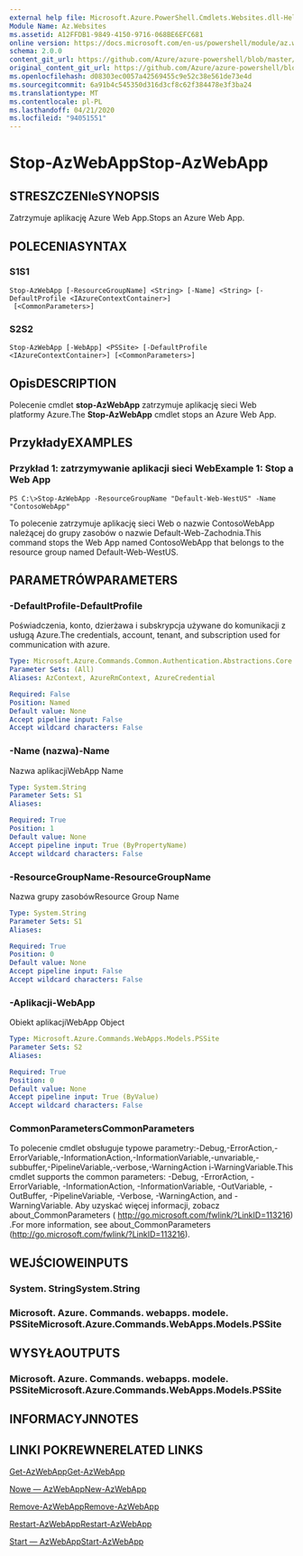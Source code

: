 ```yaml
---
external help file: Microsoft.Azure.PowerShell.Cmdlets.Websites.dll-Help.xml
Module Name: Az.Websites
ms.assetid: A12FFDB1-9849-4150-9716-068BE6EFC681
online version: https://docs.microsoft.com/en-us/powershell/module/az.websites/stop-azwebapp
schema: 2.0.0
content_git_url: https://github.com/Azure/azure-powershell/blob/master/src/Websites/Websites/help/Stop-AzWebApp.md
original_content_git_url: https://github.com/Azure/azure-powershell/blob/master/src/Websites/Websites/help/Stop-AzWebApp.md
ms.openlocfilehash: d08303ec0057a42569455c9e52c38e561de73e4d
ms.sourcegitcommit: 6a91b4c545350d316d3cf8c62f384478e3f3ba24
ms.translationtype: MT
ms.contentlocale: pl-PL
ms.lasthandoff: 04/21/2020
ms.locfileid: "94051551"
---
```

# <span data-ttu-id="b5c09-101">Stop-AzWebApp</span><span class="sxs-lookup"><span data-stu-id="b5c09-101">Stop-AzWebApp</span></span>

## <span data-ttu-id="b5c09-102">STRESZCZENIe</span><span class="sxs-lookup"><span data-stu-id="b5c09-102">SYNOPSIS</span></span>
<span data-ttu-id="b5c09-103">Zatrzymuje aplikację Azure Web App.</span><span class="sxs-lookup"><span data-stu-id="b5c09-103">Stops an Azure Web App.</span></span>

## <span data-ttu-id="b5c09-104">POLECENIA</span><span class="sxs-lookup"><span data-stu-id="b5c09-104">SYNTAX</span></span>

### <span data-ttu-id="b5c09-105">S1</span><span class="sxs-lookup"><span data-stu-id="b5c09-105">S1</span></span>
```
Stop-AzWebApp [-ResourceGroupName] <String> [-Name] <String> [-DefaultProfile <IAzureContextContainer>]
 [<CommonParameters>]
```

### <span data-ttu-id="b5c09-106">S2</span><span class="sxs-lookup"><span data-stu-id="b5c09-106">S2</span></span>
```
Stop-AzWebApp [-WebApp] <PSSite> [-DefaultProfile <IAzureContextContainer>] [<CommonParameters>]
```

## <span data-ttu-id="b5c09-107">Opis</span><span class="sxs-lookup"><span data-stu-id="b5c09-107">DESCRIPTION</span></span>
<span data-ttu-id="b5c09-108">Polecenie cmdlet **stop-AzWebApp** zatrzymuje aplikację sieci Web platformy Azure.</span><span class="sxs-lookup"><span data-stu-id="b5c09-108">The **Stop-AzWebApp** cmdlet stops an Azure Web App.</span></span>

## <span data-ttu-id="b5c09-109">Przykłady</span><span class="sxs-lookup"><span data-stu-id="b5c09-109">EXAMPLES</span></span>

### <span data-ttu-id="b5c09-110">Przykład 1: zatrzymywanie aplikacji sieci Web</span><span class="sxs-lookup"><span data-stu-id="b5c09-110">Example 1: Stop a Web App</span></span>
```
PS C:\>Stop-AzWebApp -ResourceGroupName "Default-Web-WestUS" -Name "ContosoWebApp"
```

<span data-ttu-id="b5c09-111">To polecenie zatrzymuje aplikację sieci Web o nazwie ContosoWebApp należącej do grupy zasobów o nazwie Default-Web-Zachodnia.</span><span class="sxs-lookup"><span data-stu-id="b5c09-111">This command stops the Web App named ContosoWebApp that belongs to the resource group named Default-Web-WestUS.</span></span>

## <span data-ttu-id="b5c09-112">PARAMETRÓW</span><span class="sxs-lookup"><span data-stu-id="b5c09-112">PARAMETERS</span></span>

### <span data-ttu-id="b5c09-113">-DefaultProfile</span><span class="sxs-lookup"><span data-stu-id="b5c09-113">-DefaultProfile</span></span>
<span data-ttu-id="b5c09-114">Poświadczenia, konto, dzierżawa i subskrypcja używane do komunikacji z usługą Azure.</span><span class="sxs-lookup"><span data-stu-id="b5c09-114">The credentials, account, tenant, and subscription used for communication with azure.</span></span>

```yaml
Type: Microsoft.Azure.Commands.Common.Authentication.Abstractions.Core.IAzureContextContainer
Parameter Sets: (All)
Aliases: AzContext, AzureRmContext, AzureCredential

Required: False
Position: Named
Default value: None
Accept pipeline input: False
Accept wildcard characters: False
```

### <span data-ttu-id="b5c09-115">-Name (nazwa)</span><span class="sxs-lookup"><span data-stu-id="b5c09-115">-Name</span></span>
<span data-ttu-id="b5c09-116">Nazwa aplikacji</span><span class="sxs-lookup"><span data-stu-id="b5c09-116">WebApp Name</span></span>

```yaml
Type: System.String
Parameter Sets: S1
Aliases:

Required: True
Position: 1
Default value: None
Accept pipeline input: True (ByPropertyName)
Accept wildcard characters: False
```

### <span data-ttu-id="b5c09-117">-ResourceGroupName</span><span class="sxs-lookup"><span data-stu-id="b5c09-117">-ResourceGroupName</span></span>
<span data-ttu-id="b5c09-118">Nazwa grupy zasobów</span><span class="sxs-lookup"><span data-stu-id="b5c09-118">Resource Group Name</span></span>

```yaml
Type: System.String
Parameter Sets: S1
Aliases:

Required: True
Position: 0
Default value: None
Accept pipeline input: False
Accept wildcard characters: False
```

### <span data-ttu-id="b5c09-119">-Aplikacji</span><span class="sxs-lookup"><span data-stu-id="b5c09-119">-WebApp</span></span>
<span data-ttu-id="b5c09-120">Obiekt aplikacji</span><span class="sxs-lookup"><span data-stu-id="b5c09-120">WebApp Object</span></span>

```yaml
Type: Microsoft.Azure.Commands.WebApps.Models.PSSite
Parameter Sets: S2
Aliases:

Required: True
Position: 0
Default value: None
Accept pipeline input: True (ByValue)
Accept wildcard characters: False
```

### <span data-ttu-id="b5c09-121">CommonParameters</span><span class="sxs-lookup"><span data-stu-id="b5c09-121">CommonParameters</span></span>
<span data-ttu-id="b5c09-122">To polecenie cmdlet obsługuje typowe parametry:-Debug,-ErrorAction,-ErrorVariable,-InformationAction,-InformationVariable,-unvariable,-subbuffer,-PipelineVariable,-verbose,-WarningAction i-WarningVariable.</span><span class="sxs-lookup"><span data-stu-id="b5c09-122">This cmdlet supports the common parameters: -Debug, -ErrorAction, -ErrorVariable, -InformationAction, -InformationVariable, -OutVariable, -OutBuffer, -PipelineVariable, -Verbose, -WarningAction, and -WarningVariable.</span></span> <span data-ttu-id="b5c09-123">Aby uzyskać więcej informacji, zobacz about_CommonParameters ( http://go.microsoft.com/fwlink/?LinkID=113216) .</span><span class="sxs-lookup"><span data-stu-id="b5c09-123">For more information, see about_CommonParameters (http://go.microsoft.com/fwlink/?LinkID=113216).</span></span>

## <span data-ttu-id="b5c09-124">WEJŚCIOWE</span><span class="sxs-lookup"><span data-stu-id="b5c09-124">INPUTS</span></span>

### <span data-ttu-id="b5c09-125">System. String</span><span class="sxs-lookup"><span data-stu-id="b5c09-125">System.String</span></span>

### <span data-ttu-id="b5c09-126">Microsoft. Azure. Commands. webapps. modele. PSSite</span><span class="sxs-lookup"><span data-stu-id="b5c09-126">Microsoft.Azure.Commands.WebApps.Models.PSSite</span></span>

## <span data-ttu-id="b5c09-127">WYSYŁA</span><span class="sxs-lookup"><span data-stu-id="b5c09-127">OUTPUTS</span></span>

### <span data-ttu-id="b5c09-128">Microsoft. Azure. Commands. webapps. modele. PSSite</span><span class="sxs-lookup"><span data-stu-id="b5c09-128">Microsoft.Azure.Commands.WebApps.Models.PSSite</span></span>

## <span data-ttu-id="b5c09-129">INFORMACYJN</span><span class="sxs-lookup"><span data-stu-id="b5c09-129">NOTES</span></span>

## <span data-ttu-id="b5c09-130">LINKI POKREWNE</span><span class="sxs-lookup"><span data-stu-id="b5c09-130">RELATED LINKS</span></span>

[<span data-ttu-id="b5c09-131">Get-AzWebApp</span><span class="sxs-lookup"><span data-stu-id="b5c09-131">Get-AzWebApp</span></span>](./Get-AzWebApp.md)

[<span data-ttu-id="b5c09-132">Nowe — AzWebApp</span><span class="sxs-lookup"><span data-stu-id="b5c09-132">New-AzWebApp</span></span>](./New-AzWebApp.md)

[<span data-ttu-id="b5c09-133">Remove-AzWebApp</span><span class="sxs-lookup"><span data-stu-id="b5c09-133">Remove-AzWebApp</span></span>](./Remove-AzWebApp.md)

[<span data-ttu-id="b5c09-134">Restart-AzWebApp</span><span class="sxs-lookup"><span data-stu-id="b5c09-134">Restart-AzWebApp</span></span>](./Restart-AzWebApp.md)

[<span data-ttu-id="b5c09-135">Start — AzWebApp</span><span class="sxs-lookup"><span data-stu-id="b5c09-135">Start-AzWebApp</span></span>](./Start-AzWebApp.md)


